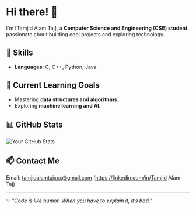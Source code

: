 # Hi there! 👋  

I'm [Tamjid Alam Taj], a **Computer Science and Engineering (CSE) student** passionate about building cool projects and exploring technology.  


## 🔧 Skills
- **Languages**: C, C++, Python, Java  
 

## 🌱 Current Learning Goals
- Mastering **data structures and algorithms**.  
- Exploring **machine learning and AI**.  

## 📊 GitHub Stats
![Your GitHub Stats](https://github-readme-stats.vercel.app/api?username=yourusername&show_icons=true&theme=radical)



## 📫 Contact Me
  Email: tamjidalamtajxxx@gmail.com 
  (https://linkedin.com/in/Tamjid Alam Taj)  

  ---
✨ _"Code is like humor. When you have to explain it, it’s bad."_ 





